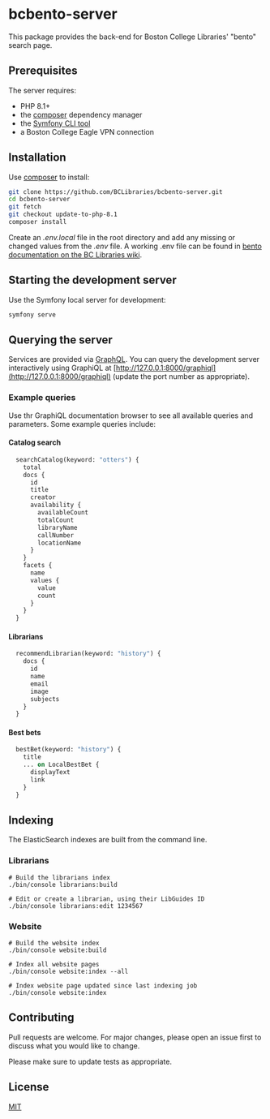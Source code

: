 # bcbento-server

This package provides the back-end for Boston College Libraries' "bento" search page.

## Prerequisites

The server requires:

* PHP 8.1+
* the [composer](https://getcomposer.org/doc/00-intro.md#installation-linux-unix-macos) dependency manager
* the [Symfony CLI tool](https://symfony.com/download)
* a Boston College Eagle VPN connection

## Installation

Use [composer](https://getcomposer.org/doc/00-intro.md#installation-linux-unix-macos) to install:

```bash
git clone https://github.com/BCLibraries/bcbento-server.git
cd bcbento-server
git fetch
git checkout update-to-php-8.1
composer install
```

Create an _.env.local_ file in the root directory and add any missing or changed values from the _.env_ file. A working 
.env file can be found in [bento documentation on the BC Libraries wiki](https://bcwiki.bc.edu/display/UL/Bento+search#Bentosearch-Configuration).

## Starting the development server

Use the Symfony local server for development:

```bash
symfony serve
```

## Querying the server

Services are provided via [GraphQL](https://graphql.org/). You can query the development server interactively using GraphiQL at [http://127.0.0.1:8000/graphiql](http://127.0.0.1:8000/graphiql) (update the port number as appropriate).

### Example queries

Use thr GraphiQL documentation browser to see all available queries and parameters. Some example queries include:

#### Catalog search
```graphql
  searchCatalog(keyword: "otters") {
    total
    docs {
      id
      title
      creator
      availability {
        availableCount
        totalCount
        libraryName
        callNumber
        locationName
      }
    }
    facets {
      name
      values {
        value
        count
      }
    }
  }
```

#### Librarians
```graphql
  recommendLibrarian(keyword: "history") {
    docs {
      id
      name
      email
      image
      subjects
    }
  }
```

#### Best bets

```graphql
  bestBet(keyword: "history") {
    title
    ... on LocalBestBet {
      displayText
      link
    }
  }
```

## Indexing

The ElasticSearch indexes are built from the command line.

### Librarians

```shell
# Build the librarians index
./bin/console librarians:build

# Edit or create a librarian, using their LibGuides ID
./bin/console librarians:edit 1234567
```

### Website

```shell
# Build the website index
./bin/console website:build

# Index all website pages
./bin/console website:index --all

# Index website page updated since last indexing job
./bin/console website:index
```

## Contributing
Pull requests are welcome. For major changes, please open an issue first to discuss what you would like to change.

Please make sure to update tests as appropriate.

## License
[MIT](https://choosealicense.com/licenses/mit/)